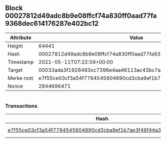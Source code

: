 ## Block 00027812d49adc8b9e08ffcf74a830ff0aad77fa9368dec614176287e402bc12

Attribute | Value
--- | ---
Height | 64441
Hash | 00027812d49adc8b9e08ffcf74a830ff0aad77fa9368dec614176287e402bc12
Timestamp | 2021-05-11T07:22:59+00:00
Target | 00033ada3f1928493cc7396e4aa46113ac43bc7ac52aab5d08e3934913716f64
Merke root | e7f55ce03cf3a54f7784545604890cd3cba9ef1b7ae3f49f44a3757e4faedd03
Nonce | 2844696471

```

```

### Transactions

Hash | Amount
--- | ---
[e7f55ce03cf3a54f7784545604890cd3cba9ef1b7ae3f49f44a3757e4faedd03](e7f55ce03cf3a54f7784545604890cd3cba9ef1b7ae3f49f44a3757e4faedd03.md) | 10.00000000 SKEPTI 
